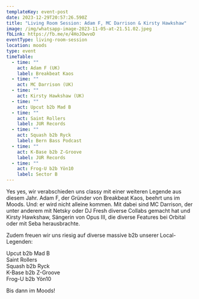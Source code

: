 ```yaml
---
templateKey: event-post
date: 2023-12-29T20:57:26.590Z
title: "Living Room Session: Adam F, MC Darrison & Kirsty Hawkshaw"
image: /img/whatsapp-image-2023-11-05-at-21.51.02.jpeg
fbLink: https://fb.me/e/4HoJOwvoD
eventType: living-room-session
location: moods
type: event
timeTable:
  - time: ""
    act: Adam F (UK)
    label: Breakbeat Kaos
  - time: ""
    act: MC Darrison (UK)
  - time: ""
    act: Kirsty Hawkshaw (UK)
  - time: ""
    act: Upcut b2b Mad B
  - time: ""
    act: Saint Rollers
    label: JUR Records
  - time: ""
    act: Squash b2b Ryck
    label: Bern Bass Podcast
  - time: ""
    act: K-Base b2b Z-Groove
    label: JUR Records
  - time: ""
    act: Frog-U b2b Yön10
    label: Sector B
---
```

Yes yes, wir verabschieden uns classy mit einer weiteren Legende aus diesem Jahr. Adam F, der Gründer von Breakbeat Kaos, beehrt uns im Moods. Und: er wird nicht alleine kommen. Mit dabei sind MC Darrison, der unter anderem mit Netsky oder DJ Fresh diverse Collabs gemacht hat und Kirsty Hawkshaw, Sängerin von Opus III, die diverse Features bei Orbital oder mit Seba herausbrachte. 

Zudem freuen wir uns riesig auf diverse massive b2b unserer Local-Legenden:

Upcut b2b Mad B\
Saint Rollers\
Squash b2b Ryck\
K-Base b2b Z-Groove\
Frog-U b2b Yön10

Bis dann im Moods!